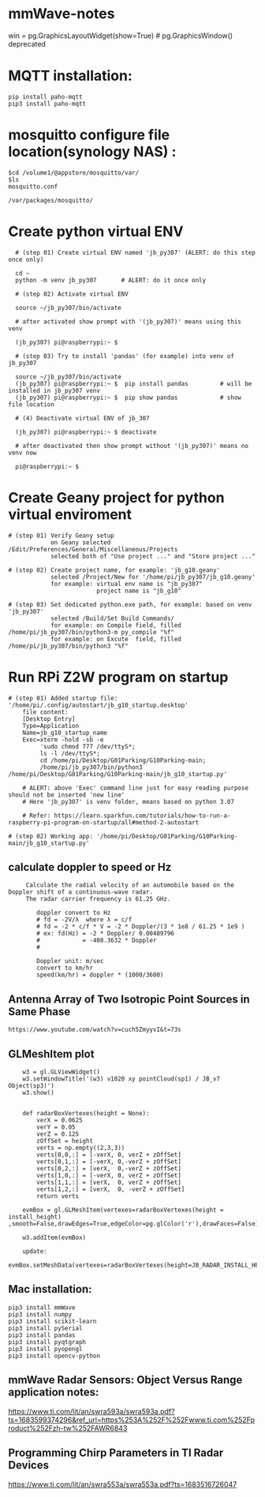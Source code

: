 # mmWave-notes

win = pg.GraphicsLayoutWidget(show=True) # pg.GraphicsWindow() deprecated



# MQTT installation:
    pip install paho-mqtt
    pip3 install paho-mqtt
    
    

# mosquitto configure file location(synology NAS) :
    $cd /volume1/@appstore/mosquitto/var/
    $ls
    mosquitto.conf
    
    /var/packages/mosquitto/
    
    
# Create python virtual ENV 
      
      # (step 01) Create virtual ENV named 'jb_py307' (ALERT: do this step once only)  
      
      cd ~
      python -m venv jb_py307       # ALERT: do it once only

      # (step 02) Activate virtual ENV
      
      source ~/jb_py307/bin/activate

      # after activated show prompt with '(jb_py307)' means using this venv  
      
      (jb_py307) pi@raspberrypi:~ $

      # (step 03) Try to install 'pandas' (for example) into venv of jb_py307
      
      source ~/jb_py307/bin/activate
      (jb_py307) pi@raspberrypi:~ $  pip install pandas         # will be installed in jb_py307 venv 
      (jb_py307) pi@raspberrypi:~ $  pip show pandas            # show file location

      # (4) Deactivate virtual ENV of jb_307
      
      (jb_py307) pi@raspberrypi:~ $ deactivate
      
      # after deactivated then show prompt without '(jb_py307)' means no venv now
      
      pi@raspberrypi:~ $ 
      

# Create Geany project for python virtual enviroment 
    
    # (step 01) Verify Geany setup
                on Geany selected /Edit/Preferences/General/Miscellaneous/Projects
                selected both of "Use project ..." and "Store project ..."  

    # (step 02) Create project name, for example: 'jb_g10.geany' 
                selected /Project/New for '/home/pi/jb_py307/jb_g10.geany' 
                for example: virtual env name is "jb_py307"
                             project name is "jb_g10"

    # (step 03) Set dedicated python.exe path, for example: based on venv 'jb_py307' 
                selected /Build/Set Build Commands/ 
                for example: on Compile field, filled /home/pi/jb_py307/bin/python3-m py_compile "%f"  
                for example: on Excute  field, filled /home/pi/jb_py307/bin/python3 "%f" 

# Run RPi Z2W program on startup

    # (step 01) Added startup file: '/home/pi/.config/autostart/jb_g10_startup.desktop' 
        file content:
        [Desktop Entry]
        Type=Application
        Name=jb_g10_startup_name
        Exec=xterm -hold -sb -e 
             'sudo chmod 777 /dev/ttyS*; 
             ls -l /dev/ttyS*; 
             cd /home/pi/Desktop/G01Parking/G10Parking-main; 
             /home/pi/jb_py307/bin/python3 /home/pi/Desktop/G01Parking/G10Parking-main/jb_g10_startup.py'
        
        # ALERT: above 'Exec' command line just for easy reading purpose should not be inserted 'new line'
        # Here 'jb_py307' is venv folder, means based on python 3.07
        
        # Refer: https://learn.sparkfun.com/tutorials/how-to-run-a-raspberry-pi-program-on-startup/all#method-2-autostart     
    
    # (step 02) Working app: '/home/pi/Desktop/G01Parking/G10Parking-main/jb_g10_startup.py'
   
   
   
 ## calculate doppler to speed or Hz

         Calculate the radial velocity of an automobile based on the Doppler shift of a continuous-wave radar. 
         The radar carrier frequency is 61.25 GHz.  
            
            doppler convert to Hz
            # fd = -2V/λ  where λ = c/f
            # fd = -2 * c/f * V = -2 * Doppler/(3 * 1e8 / 61.25 * 1e9 ) 
            # ex: fd(Hz) = -2 * Doppler/ 0.00489796  
            #            = -408.3632 * Doppler
            #
            
            Doppler unit: m/sec
            convert to km/hr 
            speed(km/hr) = doppler * (1000/3600)
            
 ## Antenna Array of Two Isotropic Point Sources in Same Phase
    
    https://www.youtube.com/watch?v=cuch5ZmyyvI&t=73s


## GLMeshItem plot

        w3 = gl.GLViewWidget()
        w3.setWindowTitle('(w3) v1020 xy pointCloud(sp1) / JB_v7 Object(sp3)')
        w3.show()
        
        
        def radarBoxVertexes(height = None):
            verX = 0.0625
            verY = 0.05
            verZ = 0.125
            zOffSet = height
            verts = np.empty((2,3,3))
            verts[0,0,:] = [-verX, 0, verZ + zOffSet]
            verts[0,1,:] = [-verX, 0,-verZ + zOffSet]
            verts[0,2,:] = [verX,  0,-verZ + zOffSet]
            verts[1,0,:] = [-verX, 0, verZ + zOffSet]
            verts[1,1,:] = [verX,  0, verZ + zOffSet]
            verts[1,2,:] = [verX,  0, -verZ + zOffSet]
            return verts

        evmBox = gl.GLMeshItem(vertexes=radarBoxVertexes(height = install_height) ,smooth=False,drawEdges=True,edgeColor=pg.glColor('r'),drawFaces=False)

        w3.addItem(evmBox)

        update:
        evmBox.setMeshData(vertexes=radarBoxVertexes(height=JB_RADAR_INSTALL_HEIGHT),smooth=False,drawEdges=True,edgeColor=pg.glColor('r'),drawFaces=False)

##  Mac installation:
    pip3 install mmWave
    pip3 install numpy
    pip3 install scikit-learn
    pip3 install pySerial
    pip3 install pandas
    pip3 install pyqtgraph
    pip3 install pyopengl
    pip3 install opencv-python


## mmWave Radar Sensors: Object Versus Range application notes:

https://www.ti.com/lit/an/swra593a/swra593a.pdf?ts=1683599374296&ref_url=https%253A%252F%252Fwww.ti.com%252Fproduct%252Fzh-tw%252FAWR6843

## Programming Chirp Parameters in TI Radar Devices

https://www.ti.com/lit/an/swra553a/swra553a.pdf?ts=1683516726047
